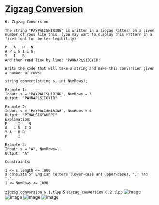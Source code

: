 # [Zigzag Conversion](https://leetcode.com/problems/zigzag-conversion/)

    6. Zigzag Conversion

    The string "PAYPALISHIRING" is written in a zigzag Pattern on a given number of rows like this: (you may want to display this Pattern in a fixed font for better legibility)

    P   A   H   N
    A P L S I I G
    Y   I   R
    And then read line by line: "PAHNAPLSIIGYIR"

    Write the code that will take a string and make this conversion given a number of rows:

    string convert(string s, int NumRows);

    Example 1:
    Input: s = "PAYPALISHIRING", NumRows = 3
    Output: "PAHNAPLSIIGYIR"

    Example 2:
    Input: s = "PAYPALISHIRING", NumRows = 4
    Output: "PINALSIGYAHRPI"
    Explanation:
    P     I    N
    A   L S  I G
    Y A   H R
    P     I

    Example 3:
    Input: s = "A", NumRows=1
    Output: "A"

    Constraints:

    1 <= s.length <= 1000
    s consists of English letters (lower-case and upper-case), ',' and '.'.
    1 <= NumRows <= 1000

`zigzag_conversion.6.1.tlpp` & `zigzag_conversion.6.2.tlpp`
![image](https://github.com/user-attachments/assets/b22ef815-a275-4266-99ff-043fdab95fac)
![image](https://github.com/user-attachments/assets/f840a88e-1c0f-4927-945c-3ca1a46f3687)
![image](https://github.com/user-attachments/assets/2bdf10f9-5fca-47e6-84d2-1f2a2d54900a)
![image](https://github.com/user-attachments/assets/a5c1e663-429e-438c-8304-6373ff8fab3f)



